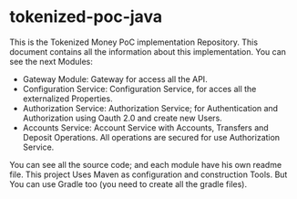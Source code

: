 # tokenized-poc-java

This is the Tokenized Money PoC implementation Repository. This document contains all the information about this implementation. You can see the next Modules:

* Gateway Module: Gateway for access all the API.
* Configuration Service: Configuration Service, for acces all the externalized Properties.
* Authorization Service: Authorization Service; for Authentication and Authorization using Oauth 2.0 and create new Users.
* Accounts Service: Account Service with Accounts, Transfers and Deposit Operations. All operations are secured for use Authorization Service.

You can see all the source code; and each module have his own readme file. This project Uses Maven as configuration and construction Tools. But You can use Gradle too (you need to create all the gradle files).

